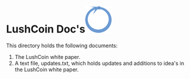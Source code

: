 # LushCoin Doc's![Logo](../Images/logo.png?raw=true)

This directory holds the following documents:

1. The LushCoin white paper.
2. A text file, updates.txt, which holds updates and additions to idea's in the LushCoin white paper.